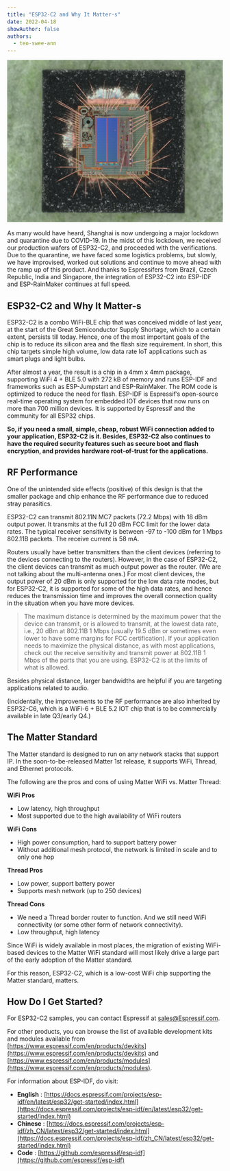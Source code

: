 ```yaml
---
title: "ESP32-C2 and Why It Matter-s"
date: 2022-04-18
showAuthor: false
authors: 
  - teo-swee-ann
---
```

![](img/espc-1.webp)

As many would have heard, Shanghai is now undergoing a major lockdown and quarantine due to COVID-19. In the midst of this lockdown, we received our production wafers of ESP32-C2, and proceeded with the verifications. Due to the quarantine, we have faced some logistics problems, but slowly, we have improvised, worked out solutions and continue to move ahead with the ramp up of this product. And thanks to Espressifers from Brazil, Czech Republic, India and Singapore, the integration of ESP32-C2 into ESP-IDF and ESP-RainMaker continues at full speed.

## ESP32-C2 and Why It Matter-s

ESP32-C2 is a combo WiFi-BLE chip that was conceived middle of last year, at the start of the Great Semiconductor Supply Shortage, which to a certain extent, persists till today. Hence, one of the most important goals of the chip is to reduce its silicon area and the flash size requirement. In short, this chip targets simple high volume, low data rate IoT applications such as smart plugs and light bulbs.

After almost a year, the result is a chip in a 4mm x 4mm package, supporting WiFi 4 + BLE 5.0 with 272 kB of memory and runs ESP-IDF and frameworks such as ESP-Jumpstart and ESP-RainMaker. The ROM code is optimized to reduce the need for flash. ESP-IDF is Espressif’s open-source real-time operating system for embedded IOT devices that now runs on more than 700 million devices. It is supported by Espressif and the community for all ESP32 chips.

__So, if you need a small, simple, cheap, robust WiFi connection added to your application, ESP32-C2 is it. Besides, ESP32-C2 also continues to have the required security features such as secure boot and flash encryption, and provides hardware root-of-trust for the applications.__ 

## RF Performance

One of the unintended side effects (positive) of this design is that the smaller package and chip enhance the RF performance due to reduced stray parasitics.

ESP32-C2 can transmit 802.11N MC7 packets (72.2 Mbps) with 18 dBm output power. It transmits at the full 20 dBm FCC limit for the lower data rates. The typical receiver sensitivity is between -97 to -100 dBm for 1 Mbps 802.11B packets. The receive current is 58 mA.

Routers usually have better transmitters than the client devices (referring to the devices connecting to the routers). However, in the case of ESP32-C2, the client devices can transmit as much output power as the router. (We are not talking about the multi-antenna ones.) For most client devices, the output power of 20 dBm is only supported for the low data rate modes, but for ESP32-C2, it is supported for some of the high data rates, and hence reduces the transmission time and improves the overall connection quality in the situation when you have more devices.

> The maximum distance is determined by the maximum power that the device can transmit, or is allowed to transmit, at the lowest data rate, i.e., 20 dBm at 802.11B 1 Mbps (usually 19.5 dBm or sometimes even lower to have some margins for FCC certification). If your application needs to maximize the physical distance, as with most applications, check out the receive sensitivity and transmit power at 802.11B 1 Mbps of the parts that you are using. ESP32-C2 is at the limits of what is allowed.

Besides physical distance, larger bandwidths are helpful if you are targeting applications related to audio.

(Incidentally, the improvements to the RF performance are also inherited by ESP32-C6, which is a WiFi-6 + BLE 5.2 IOT chip that is to be commercially available in late Q3/early Q4.)

## The Matter Standard

The Matter standard is designed to run on any network stacks that support IP. In the soon-to-be-released Matter 1st release, it supports WiFi, Thread, and Ethernet protocols.

The following are the pros and cons of using Matter WiFi vs. Matter Thread:

__WiFi Pros__ 

- Low latency, high throughput
- Most supported due to the high availability of WiFi routers

__WiFi Cons__ 

- High power consumption, hard to support battery power
- Without additional mesh protocol, the network is limited in scale and to only one hop

__Thread Pros__ 

- Low power, support battery power
- Supports mesh network (up to 250 devices)

__Thread Cons__ 

- We need a Thread border router to function. And we still need WiFi connectivity (or some other form of network connectivity).
- Low throughput, high latency

Since WiFi is widely available in most places, the migration of existing WiFi-based devices to the Matter WiFi standard will most likely drive a large part of the early adoption of the Matter standard.

For this reason, ESP32-C2, which is a low-cost WiFi chip supporting the Matter standard, matters.

## How Do I Get Started?

For ESP32-C2 samples, you can contact Espressif at sales@Espressif.com.

For other products, you can browse the list of available development kits and modules available from [https://www.espressif.com/en/products/devkits](https://www.espressif.com/en/products/devkits) and [https://www.espressif.com/en/products/modules](https://www.espressif.com/en/products/modules).

For information about ESP-IDF, do visit:

- __English__ : [https://docs.espressif.com/projects/esp-idf/en/latest/esp32/get-started/index.html](https://docs.espressif.com/projects/esp-idf/en/latest/esp32/get-started/index.html)
- __Chinese__ : [https://docs.espressif.com/projects/esp-idf/zh_CN/latest/esp32/get-started/index.html](https://docs.espressif.com/projects/esp-idf/zh_CN/latest/esp32/get-started/index.html)
- __Code__ : [https://github.com/espressif/esp-idf](https://github.com/espressif/esp-idf)
